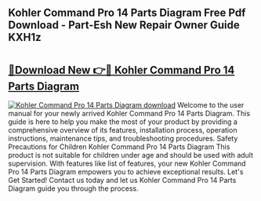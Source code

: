 ## Kohler Command Pro 14 Parts Diagram Free Pdf Download - Part-Esh New Repair Owner Guide KXH1z

# <h2><a href="http://dfs1rii.blite.top/?on=Kohler+Command+Pro+14+Parts+Diagram">🔗Download New 👉🔴 Kohler Command Pro 14 Parts Diagram</a></h2>

[![Kohler Command Pro 14 Parts Diagram download](https://i.imgur.com/lujVjoI.png)](http://dfs1rii.blite.top/?on=Kohler+Command+Pro+14+Parts+Diagram)
Welcome to the user manual for your newly arrived Kohler Command Pro 14 Parts Diagram. This guide is here to help you make the most of your product by providing a comprehensive overview of its features, installation process, operation instructions, maintenance tips, and troubleshooting procedures. Safety Precautions for Children Kohler Command Pro 14 Parts Diagram This product is not suitable for children under age and should be used with adult supervision. With features like list of features, your new Kohler Command Pro 14 Parts Diagram empowers you to achieve exceptional results. Let's Get Started! Contact us today and let us Kohler Command Pro 14 Parts Diagram guide you through the process.
